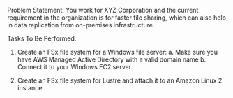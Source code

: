  Problem Statement:
 You work for XYZ Corporation and the current requirement in the organization is for faster file sharing, which can also help in data replication from on-premises infrastructure.
 
 Tasks To Be Performed:
 1. Create an FSx file system for a Windows file server:
 a. Make sure you have AWS Managed Active Directory with a valid domain name
 b. Connect it to your Windows EC2 server
 
 2. Create an FSx file system for Lustre and attach it to an Amazon Linux 2 instance.
 
